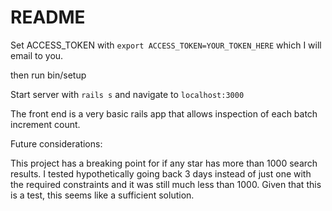 # README

Set ACCESS_TOKEN with
`export ACCESS_TOKEN=YOUR_TOKEN_HERE` which I will email to you.

then run bin/setup

Start server with `rails s` and navigate to `localhost:3000`

The front end is a very basic rails app that allows inspection of each batch increment count.

Future considerations:

This project has a breaking point for if any star has more than 1000 search results.
I tested hypothetically going back 3 days instead of just one with the required constraints and it was still much less than 1000. Given that this is a test, this seems like a sufficient solution.

